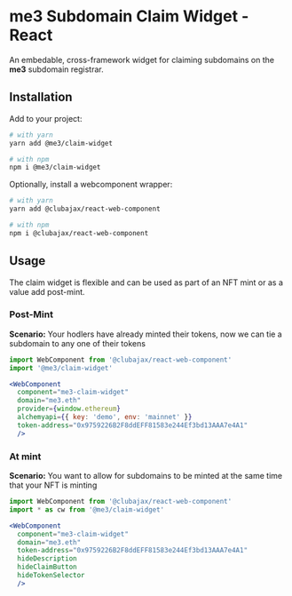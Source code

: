 # me3 Subdomain Claim Widget - React

An embedable, cross-framework widget for claiming subdomains on the **me3** subdomain registrar.

## Installation

Add to your project:

```sh
# with yarn
yarn add @me3/claim-widget

# with npm
npm i @me3/claim-widget
```

Optionally, install a webcomponent wrapper:

```sh
# with yarn
yarn add @clubajax/react-web-component

# with npm
npm i @clubajax/react-web-component
```

## Usage

The claim widget is flexible and can be used as part of an NFT mint or as a value add post-mint.

### Post-Mint

**Scenario:** Your hodlers have already minted their tokens, now we can tie a subdomain to any one of their tokens

```jsx
import WebComponent from '@clubajax/react-web-component'
import '@me3/claim-widget'

<WebComponent
  component="me3-claim-widget"
  domain="me3.eth"
  provider={window.ethereum}
  alchemyapi={{ key: 'demo', env: 'mainnet' }}
  token-address="0x9759226B2F8ddEFF81583e244Ef3bd13AAA7e4A1"
  />
```

### At mint

**Scenario:** You want to allow for subdomains to be minted at the same time that your NFT is minting

```jsx
import WebComponent from '@clubajax/react-web-component'
import * as cw from '@me3/claim-widget'

<WebComponent
  component="me3-claim-widget"
  domain="me3.eth"
  token-address="0x9759226B2F8ddEFF81583e244Ef3bd13AAA7e4A1"
  hideDescription
  hideClaimButton
  hideTokenSelector
  />
```
